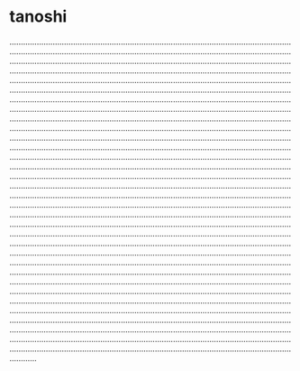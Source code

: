 # tanoshi
........................................................................................................................................................................................................................................................................................................................................................................................................................................................................................................................................................................................................................................................................................................................................................................................................................................................................................................................................................................................................................................................................................................................................................................................................................................................................................................................................................................................................................................................................................................................................................................................................................................................................................................................................................................................................................................................................................................................................................................................................................................................................................................................................................................................................................................................................................................................................................................................................................................................................................................................................................................................................................................................................................................................................................................................................................................................................................................................................................................................................................................................................................................................................................................................................................................................................................................................................................................................................................................................................................................................................................................................................................................................................................................................................................................................................................................................................................................................................................................................................................................................................................................................................................................................................................................................................